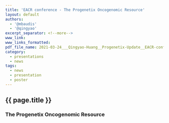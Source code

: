 ```yaml
---
title: 'EACR conference - The Progenetix Oncogenomic Resource'
layout: default
authors:
  - '@mbaudis'
  - '@qingyao'
excerpt_separator: <!--more-->
www_link:
www_links_formatted:
pdf_file_name: 2021-03-24___Qingyao-Huang__Progenetix-Update__EACR-conference-poster.pdf
category:
  - presentations
  - news
tags:
  - news
  - presentation
  - poster
---
```


## {{ page.title }}

### The Progenetix Oncogenomic Resource

<!--more-->
